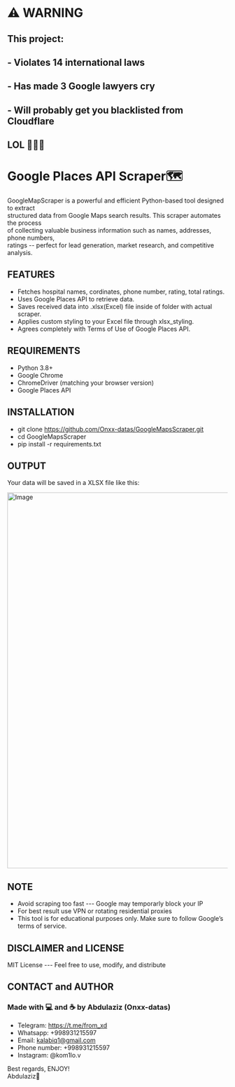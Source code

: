 # ⚠️ WARNING  
## This project:  
## - Violates 14 international laws  
## - Has made 3 Google lawyers cry  
## - Will probably get you blacklisted from Cloudflare  
## LOL 🤣🤣🤣

# Google Places API Scraper🗺  
GoogleMapScraper is a powerful and efficient Python-based tool designed to extract  
structured data from Google Maps search results. This scraper automates the process  
of collecting valuable business information such as names, addresses, phone numbers,  
ratings -- perfect for lead generation, market research, and competitive analysis.

## FEATURES

- Fetches hospital names, cordinates, phone number, rating, total ratings.  
- Uses Google Places API to retrieve data.  
- Saves received data into .xlsx(Excel) file inside of folder with actual scraper.  
- Applies custom styling to your Excel file through xlsx_styling.  
- Agrees completely with Terms of Use of Google Places API.  

## REQUIREMENTS

- Python 3.8+  
- Google Chrome  
- ChromeDriver (matching your browser version)  
- Google Places API

## INSTALLATION

- git clone https://github.com/Onxx-datas/GoogleMapsScraper.git
- cd GoogleMapsScraper  
- pip install -r requirements.txt

## OUTPUT

Your data will be saved in a XLSX file like this:  

<img width="858" alt="Image" src="https://github.com/user-attachments/assets/4399ef31-1b0e-42c8-ac2f-9ce0523de0e0" />

## NOTE

- Avoid scraping too fast --- Google may temporarly block your IP  
- For best result use VPN or rotating residential proxies  
- This tool is for educational purposes only. Make sure to follow Google’s terms of service.

## DISCLAIMER and LICENSE

MIT License --- Feel free to use, modify, and distribute

## CONTACT and AUTHOR
### Made with 💻 and ☕ by Abdulaziz (Onxx-datas)  
- Telegram: https://t.me/from_xd  
- Whatsapp: +998931215597  
- Email: kalabiq1@gmail.com  
- Phone number: +998931215597  
- Instagram: @kom1lo.v  

Best regards, ENJOY!  
Abdulaziz🙂



